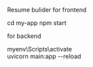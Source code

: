 Resume bulider
for frontend 

cd my-app
npm start

for backend

myenv\Scripts\activate   
uvicorn main:app --reload
